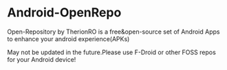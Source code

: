 # Android-OpenRepo
Open-Repository by TherionRO is a free&amp;open-source set of Android Apps to enhance your android experience(APKs)

May not be updated in the future.Please use F-Droid or other FOSS repos for your Android device!
